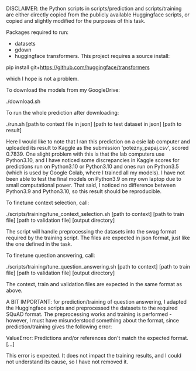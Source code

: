 DISCLAIMER: the Python scripts in scripts/prediction and scripts/training are either directly copied from the publicly available Huggingface scripts, or copied and slightly modified for the purposes of this task.

Packages required to run:
- datasets
- gdown
- huggingface transformers. This project requires a source install:

pip install git+https://github.com/huggingface/transformers

which I hope is not a problem.

To download the models from my GoogleDrive:

./download.sh

To run the whole prediction after downloading:

./run.sh [path to context file in json] [path to test dataset in json] [path to result]

Here I would like to note that I ran this prediction on a csie lab computer and uploaded its result to Kaggle as the submission 'potezny_papaj.csv', scored 0.7839. One slight problem with this is that the lab computers use Python3.10, and I have noticed some discrepancies in Kaggle scores for predictions run on Python3.10 or Python3.10 and ones run on Python3.5 (which is used by Google Colab, where I trained all my models). I have not been able to test the final models on Python3.9 on my own laptop due to small computational power. That said, I noticed no difference between Python3.9 and Python3.10, so this result should be reproducible.

To finetune context selection, call:

./scripts/training/tune_context_selection.sh [path to context] [path to train file] [path to validation file] [output directory]

The script will handle preprocessing the datasets into the swag format required by the training script. The files are expected in json format, just like the one defined in the task.

To finetune question answering, call:

./scripts/training/tune_question_answering.sh [path to context] [path to train file] [path to validation file] [output directory]

The context, train and validation files are expected in the same format as above.

A BIT IMPORTANT: for prediction/training of question answering, I adapted the Huggingface scripts and preprocessed the datasets to the required SQuAD format. The preprocessing works and training is performed - however, I must have misunderstood something about the format, since prediction/training  gives the following error:

ValueError: Predictions and/or references don't match the expected format. [...]

This error is expected. It does not impact the training results, and I could not understand its cause, so I have not removed it.
